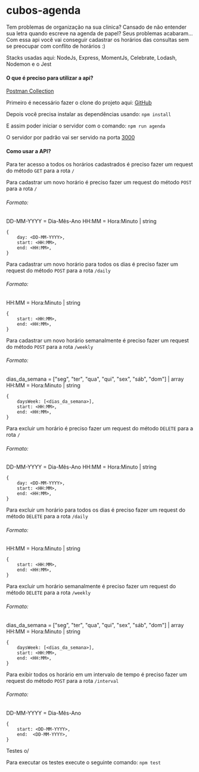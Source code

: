 # cubos-agenda

Tem problemas de organização na sua clinica? Cansado de não entender sua letra quando escreve na agenda de papel?
Seus problemas acabaram...
Com essa api você vai conseguir cadastrar os horários das consultas sem se preocupar com conflito de horários :)

Stacks usadas aqui: NodeJs, Express, MomentJs, Celebrate, Lodash, Nodemon e o Jest

#### O que é preciso para utilizar a api?
[Postman Collection](https://drive.google.com/drive/folders/1kV8XlGZ7jT4lYwCJ4xY3Y69blQgf6hKr?usp=sharing)

Primeiro é necessário fazer o clone do projeto aqui: [GitHub](https://github.com/daltibamilena/cubos-agenda)

Depois você precisa instalar as dependências usando:
``` npm install ```

E assim poder iniciar o servidor com o comando: 
``` npm run agenda ```

O servidor por padrão vai ser servido na porta [3000](http://localhost:3000/)

#### Como usar a API?

Para ter acesso a todos os horários cadastrados é preciso fazer um request do método ```GET``` para a rota ``` / ```

Para cadastrar um novo horário é preciso fazer um request do método ```POST``` para a rota ``` / ```
###### Formato:
DD-MM-YYYY = Dia-Mês-Ano
HH:MM = Hora:Minuto | string
``` 
{ 
    day: <DD-MM-YYYY>,
    start: <HH:MM>,
    end: <HH:MM>,
}
```

Para cadastrar um novo horário para todos os dias é preciso fazer um request do método ```POST``` para a rota ``` /daily ```
###### Formato:
HH:MM = Hora:Minuto | string
``` 
{ 
    start: <HH:MM>,
    end: <HH:MM>,
}
```

Para cadastrar um novo horário semanalmente é preciso fazer um request do método ```POST``` para a rota ``` /weekly ```
###### Formato:
dias_da_semana = ["seg", "ter", "qua", "qui", "sex", "sáb", "dom"] | array
HH:MM = Hora:Minuto | string
``` 
{ 
    daysWeek: [<dias_da_semana>],
    start: <HH:MM>,
    end: <HH:MM>,
}
```

Para excluir um horário é preciso fazer um request do método ```DELETE``` para a rota ``` / ```
###### Formato:
DD-MM-YYYY = Dia-Mês-Ano
HH:MM = Hora:Minuto | string
``` 
{ 
    day: <DD-MM-YYYY>,
    start: <HH:MM>,
    end: <HH:MM>,
}
```

Para excluir um horário para todos os dias é preciso fazer um request do método ```DELETE``` para a rota ``` /daily ```
###### Formato:
HH:MM = Hora:Minuto | string
``` 
{ 
    start: <HH:MM>,
    end: <HH:MM>,
}
```

Para excluir um horário semanalmente é preciso fazer um request do método ```DELETE``` para a rota ``` /weekly ```
###### Formato:
dias_da_semana = ["seg", "ter", "qua", "qui", "sex", "sáb", "dom"] | array
HH:MM = Hora:Minuto | string
``` 
{ 
    daysWeek: [<dias_da_semana>],
    start: <HH:MM>,
    end: <HH:MM>,
}
```

Para exibir todos os horário em um intervalo de tempo é preciso fazer um request do método ```POST``` para a rota ``` /interval ```
###### Formato:
DD-MM-YYYY = Dia-Mês-Ano
``` 
{ 
    start: <DD-MM-YYYY>,
    end:  <DD-MM-YYYY>,
}
```

Testes o/

Para executar os testes execute o seguinte comando:
``` npm test ```
